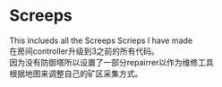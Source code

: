 # Screeps
 This inclueds all the Screeps Scrieps I have made  
 在房间controller升级到3之前的所有代码。  
 因为没有防御塔所以设置了一部分repairrer以作为维修工具  
 根据地图来调整自己的矿区采集方式。  
